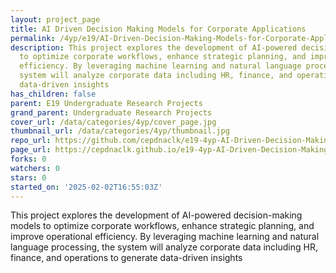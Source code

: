 ```yaml
---
layout: project_page
title: AI Driven Decision Making Models for Corporate Applications
permalink: /4yp/e19/AI-Driven-Decision-Making-Models-for-Corporate-Applications/
description: This project explores the development of AI-powered decision-making models
  to optimize corporate workflows, enhance strategic planning, and improve operational
  efficiency. By leveraging machine learning and natural language processing, the
  system will analyze corporate data including HR, finance, and operations to generate
  data-driven insights
has_children: false
parent: E19 Undergraduate Research Projects
grand_parent: Undergraduate Research Projects
cover_url: /data/categories/4yp/cover_page.jpg
thumbnail_url: /data/categories/4yp/thumbnail.jpg
repo_url: https://github.com/cepdnaclk/e19-4yp-AI-Driven-Decision-Making-Models-for-Corporate-Applications
page_url: https://cepdnaclk.github.io/e19-4yp-AI-Driven-Decision-Making-Models-for-Corporate-Applications
forks: 0
watchers: 0
stars: 0
started_on: '2025-02-02T16:55:03Z'
---
```


This project explores the development of AI-powered decision-making models to optimize corporate workflows, enhance strategic planning, and improve operational efficiency. By leveraging machine learning and natural language processing, the system will analyze corporate data including HR, finance, and operations to generate data-driven insights